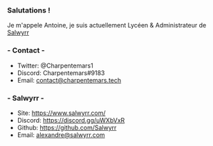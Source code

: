 ### Salutations !

Je m'appele Antoine, je suis actuellement Lycéen & Administrateur de [Salwyrr](https://www.salwyrr.com/)

### - Contact -

* Twitter: @Charpentemars1
* Discord: Charpentemars#9183
* Email: [contact@charpentemars.tech](mailto:contact@charpentemars.tech) 

### - Salwyrr -

* Site: https://www.salwyrr.com/
* Discord: https://discord.gg/uWXbVxR
* Github: https://github.com/Salwyrr
* Email: [alexandre@salwyrr.com](mailto:alexandre@salwyrr.com)
